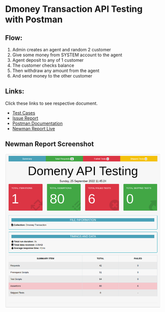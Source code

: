 # Dmoney Transaction API Testing with Postman

## Flow:

1. Admin creates an agent and random 2 customer
2. Give some money from SYSTEM account to the agent
3. Agent deposit to any of 1 customer
4. The customer checks balance
5. Then withdraw any amount from the agent
6. And send money to the other customer

## Links:

Click these links to see respective document.

- [Test Cases](https://docs.google.com/spreadsheets/d/1ZzbfZ37WEthl7CYPb4vOmFNYLLIL8gHHD7gZdEe5ASM/edit?usp=sharing)
- [Issue Report](https://docs.google.com/spreadsheets/d/1ooR6Zu47q18P2nXTd2axO8lQAqJ-_iA-ZUhpyHnUCrw/edit?usp=sharing)
- [Postman Documentation](https://documenter.getpostman.com/view/19579535/2s83Rzjuu1)
- [Newman Report Live](https://link-url-here.org)

## Newman Report Screenshot

![Newman report Screenshot](/images/newman-report.png "Newman report")
